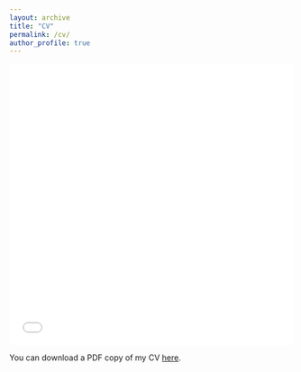```yaml
---
layout: archive
title: "CV"
permalink: /cv/
author_profile: true
---
```


<iframe src="/files/pdf/CV_kaiqiong.pdf" width="100%" height="500" frameborder="no" border="0" marginwidth="0" marginheight="0"></iframe>

You can download a PDF copy of my CV [here](/files/pdf/CV_kaiqiong_Nov_23.pdf).